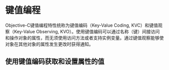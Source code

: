 # 键值编程
Objective-C键值编程特性统称为键值编码（Key-Value Coding, KVC）和键值观察（Key-Value Observing, KVO）。使用键值编码可以通过名称（键）间接访问和操作对象的属性，而无须使用访问方法或者支持实例变量。通过键值观察能够使对象在其他对象的属性发生更改时获得通知。

## 使用键值编码获取和设置属性的值

